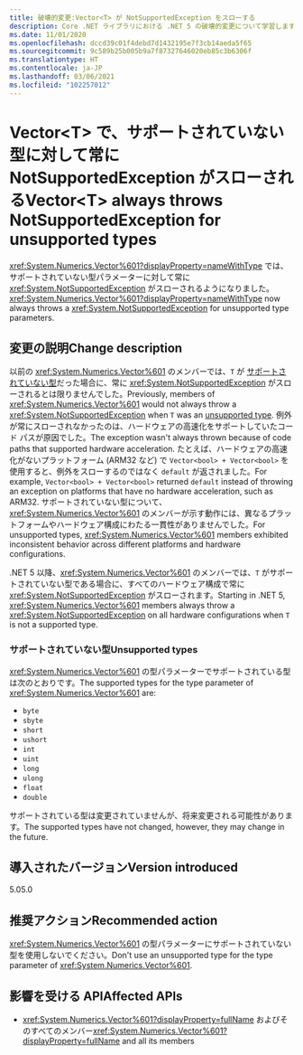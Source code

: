 ```yaml
---
title: 破壊的変更:Vector<T> が NotSupportedException をスローする
description: Core .NET ライブラリにおける .NET 5 の破壊的変更について学習します。Vector<T> によって、サポートされていない型パラメーターに対して常に例外がスローされます。
ms.date: 11/01/2020
ms.openlocfilehash: dccd39c01f4debd7d1432195e7f3cb14aeda5f65
ms.sourcegitcommit: 9c589b25b005b9a7f87327646020eb85c3b6306f
ms.translationtype: HT
ms.contentlocale: ja-JP
ms.lasthandoff: 03/06/2021
ms.locfileid: "102257012"
---
```

# <a name="vectort-always-throws-notsupportedexception-for-unsupported-types"></a><span data-ttu-id="16778-103">Vector\<T> で、サポートされていない型に対して常に NotSupportedException がスローされる</span><span class="sxs-lookup"><span data-stu-id="16778-103">Vector\<T> always throws NotSupportedException for unsupported types</span></span>

<span data-ttu-id="16778-104"><xref:System.Numerics.Vector%601?displayProperty=nameWithType> では、サポートされていない型パラメーターに対して常に <xref:System.NotSupportedException> がスローされるようになりました。</span><span class="sxs-lookup"><span data-stu-id="16778-104"><xref:System.Numerics.Vector%601?displayProperty=nameWithType> now always throws a <xref:System.NotSupportedException> for unsupported type parameters.</span></span>

## <a name="change-description"></a><span data-ttu-id="16778-105">変更の説明</span><span class="sxs-lookup"><span data-stu-id="16778-105">Change description</span></span>

<span data-ttu-id="16778-106">以前の <xref:System.Numerics.Vector%601> のメンバーでは、`T` が [サポートされていない型](#unsupported-types)だった場合に、常に <xref:System.NotSupportedException> がスローされるとは限りませんでした。</span><span class="sxs-lookup"><span data-stu-id="16778-106">Previously, members of <xref:System.Numerics.Vector%601> would not always throw a <xref:System.NotSupportedException> when `T` was an [unsupported type](#unsupported-types).</span></span> <span data-ttu-id="16778-107">例外が常にスローされなかったのは、ハードウェアの高速化をサポートしていたコード パスが原因でした。</span><span class="sxs-lookup"><span data-stu-id="16778-107">The exception wasn't always thrown because of code paths that supported hardware acceleration.</span></span> <span data-ttu-id="16778-108">たとえば、ハードウェアの高速化がないプラットフォーム (ARM32 など) で `Vector<bool> + Vector<bool>` を使用すると、例外をスローするのではなく `default` が返されました。</span><span class="sxs-lookup"><span data-stu-id="16778-108">For example, `Vector<bool> + Vector<bool>` returned `default` instead of throwing an exception on platforms that have no hardware acceleration, such as ARM32.</span></span> <span data-ttu-id="16778-109">サポートされていない型について、<xref:System.Numerics.Vector%601> のメンバーが示す動作には、異なるプラットフォームやハードウェア構成にわたる一貫性がありませんでした。</span><span class="sxs-lookup"><span data-stu-id="16778-109">For unsupported types, <xref:System.Numerics.Vector%601> members exhibited inconsistent behavior across different platforms and hardware configurations.</span></span>

<span data-ttu-id="16778-110">.NET 5 以降、<xref:System.Numerics.Vector%601> のメンバーでは、`T` がサポートされていない型である場合に、すべてのハードウェア構成で常に <xref:System.NotSupportedException> がスローされます。</span><span class="sxs-lookup"><span data-stu-id="16778-110">Starting in .NET 5, <xref:System.Numerics.Vector%601> members always throw a <xref:System.NotSupportedException> on all hardware configurations when `T` is not a supported type.</span></span>

### <a name="unsupported-types"></a><span data-ttu-id="16778-111">サポートされていない型</span><span class="sxs-lookup"><span data-stu-id="16778-111">Unsupported types</span></span>

<span data-ttu-id="16778-112"><xref:System.Numerics.Vector%601> の型パラメーターでサポートされている型は次のとおりです。</span><span class="sxs-lookup"><span data-stu-id="16778-112">The supported types for the type parameter of <xref:System.Numerics.Vector%601> are:</span></span>

- `byte`
- `sbyte`
- `short`
- `ushort`
- `int`
- `uint`
- `long`
- `ulong`
- `float`
- `double`

<span data-ttu-id="16778-113">サポートされている型は変更されていませんが、将来変更される可能性があります。</span><span class="sxs-lookup"><span data-stu-id="16778-113">The supported types have not changed, however, they may change in the future.</span></span>

## <a name="version-introduced"></a><span data-ttu-id="16778-114">導入されたバージョン</span><span class="sxs-lookup"><span data-stu-id="16778-114">Version introduced</span></span>

<span data-ttu-id="16778-115">5.0</span><span class="sxs-lookup"><span data-stu-id="16778-115">5.0</span></span>

## <a name="recommended-action"></a><span data-ttu-id="16778-116">推奨アクション</span><span class="sxs-lookup"><span data-stu-id="16778-116">Recommended action</span></span>

<span data-ttu-id="16778-117"><xref:System.Numerics.Vector%601> の型パラメーターにサポートされていない型を使用しないでください。</span><span class="sxs-lookup"><span data-stu-id="16778-117">Don't use an unsupported type for the type parameter of <xref:System.Numerics.Vector%601>.</span></span>

## <a name="affected-apis"></a><span data-ttu-id="16778-118">影響を受ける API</span><span class="sxs-lookup"><span data-stu-id="16778-118">Affected APIs</span></span>

- <span data-ttu-id="16778-119"><xref:System.Numerics.Vector%601?displayProperty=fullName> およびそのすべてのメンバー</span><span class="sxs-lookup"><span data-stu-id="16778-119"><xref:System.Numerics.Vector%601?displayProperty=fullName> and all its members</span></span>

<!--

#### Category

Core .NET libraries

### Affected APIs

- ``T:System.Numerics.Vector`1``

-->
